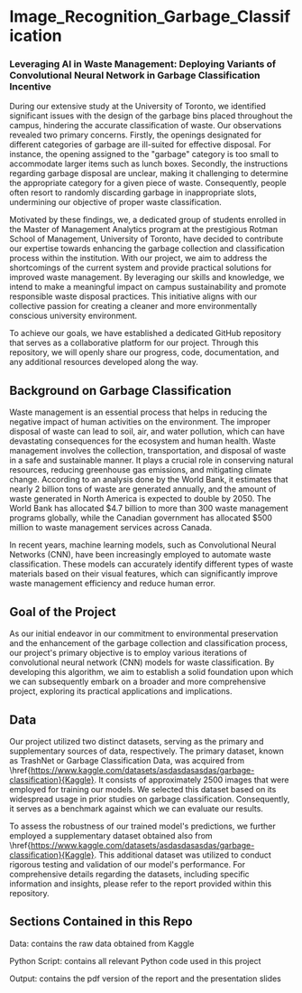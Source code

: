# Image_Recognition_Garbage_Classification

### Leveraging AI in Waste Management: Deploying Variants of Convolutional Neural Network in Garbage Classification Incentive

During our extensive study at the University of Toronto, we identified significant issues with the design of the garbage bins placed throughout the campus, hindering the accurate classification of waste. Our observations revealed two primary concerns. Firstly, the openings designated for different categories of garbage are ill-suited for effective disposal. For instance, the opening assigned to the "garbage" category is too small to accommodate larger items such as lunch boxes. Secondly, the instructions regarding garbage disposal are unclear, making it challenging to determine the appropriate category for a given piece of waste. Consequently, people often resort to randomly discarding garbage in inappropriate slots, undermining our objective of proper waste classification.

Motivated by these findings, we, a dedicated group of students enrolled in the Master of Management Analytics program at the prestigious Rotman School of Management, University of Toronto, have decided to contribute our expertise towards enhancing the garbage collection and classification process within the institution. With our project, we aim to address the shortcomings of the current system and provide practical solutions for improved waste management. By leveraging our skills and knowledge, we intend to make a meaningful impact on campus sustainability and promote responsible waste disposal practices. This initiative aligns with our collective passion for creating a cleaner and more environmentally conscious university environment.

To achieve our goals, we have established a dedicated GitHub repository that serves as a collaborative platform for our project. Through this repository, we will openly share our progress, code, documentation, and any additional resources developed along the way.

## Background on Garbage Classification
Waste management is an essential process that helps in reducing the negative impact of human activities on the environment. The improper disposal of waste can lead to soil, air, and water pollution, which can have devastating consequences for the ecosystem and human health. Waste management involves the collection, transportation, and disposal of waste in a safe and sustainable manner. It plays a crucial role in conserving natural resources, reducing greenhouse gas emissions, and mitigating climate change. According to an analysis done by the World Bank, it estimates that nearly 2 billion tons of waste are generated annually, and the amount of waste generated in North America is expected to double by 2050. The World Bank has allocated $4.7 billion to more than 300 waste management programs globally, while the Canadian government has allocated $500 million to waste management services across Canada.

In recent years, machine learning models, such as Convolutional Neural Networks (CNN), have been increasingly employed to automate waste classification. These models can accurately identify different types of waste materials based on their visual features, which can significantly improve waste management efficiency and reduce human error.

## Goal of the Project
As our initial endeavor in our commitment to environmental preservation and the enhancement of the garbage collection and classification process, our project's primary objective is to employ various iterations of convolutional neural network (CNN) models for waste classification. By developing this algorithm, we aim to establish a solid foundation upon which we can subsequently embark on a broader and more comprehensive project, exploring its practical applications and implications.

## Data
Our project utilized two distinct datasets, serving as the primary and supplementary sources of data, respectively. The primary dataset, known as TrashNet or Garbage Classification Data, was acquired from \href{https://www.kaggle.com/datasets/asdasdasasdas/garbage-classification}{Kaggle}. It consists of approximately 2500 images that were employed for training our models. We selected this dataset based on its widespread usage in prior studies on garbage classification. Consequently, it serves as a benchmark against which we can evaluate our results.

To assess the robustness of our trained model's predictions, we further employed a supplementary dataset obtained also from \href{https://www.kaggle.com/datasets/asdasdasasdas/garbage-classification}{Kaggle}. This additional dataset was utilized to conduct rigorous testing and validation of our model's performance. For comprehensive details regarding the datasets, including specific information and insights, please refer to the report provided within this repository.

## Sections Contained in this Repo
Data: contains the raw data obtained from Kaggle

Python Script: contains all relevant Python code used in this project

Output: contains the pdf version of the report and the presentation slides
